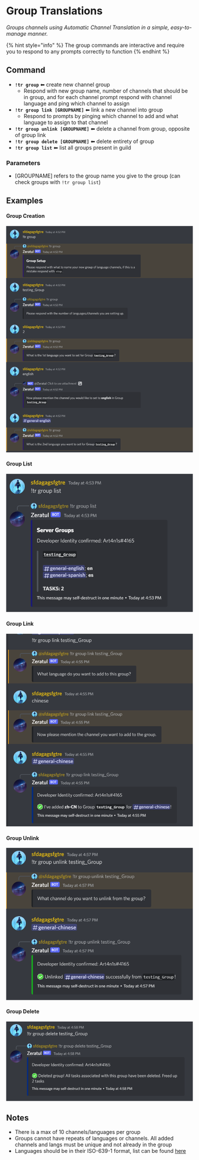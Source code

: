 # Group Translations

_Groups channels using Automatic Channel Translation in a simple, easy-to-manage manner._

{% hint style="info" %}
The group commands are interactive and require you to respond to any prompts correctly to function
{% endhint %}

## Command

* **`!tr group`** ⬅ create new channel group
  * Respond with new group name, number of channels that should be in group, and for each channel prompt respond with channel language and ping which channel to assign
* **`!tr group link [GROUPNAME]`** ⬅ link a new channel into group
  * Respond to prompts by pinging which channel to add and what language to assign to that channel
* **`!tr group unlink [GROUPNAME]`** ⬅ delete a channel from group, opposite of group link
* **`!tr group delete [GROUPNAME]`** ⬅ delete entirety of group
* **`!tr group list`** ⬅ list all groups present in guild

### Parameters

* \[GROUPNAME] refers to the group name you give to the group (can check groups with `!tr group list`)

## Examples



#### Group Creation

<div align="right">

<img src="../../.gitbook/assets/image (10).png" alt="Creating a group connects all the channels you assign to it interchangeably">

</div>

#### Group List

<div align="right">

<img src="../../.gitbook/assets/image (2) (2).png" alt="Lists all groups in server">

</div>

#### Group Link

![Linking a channel links in the channel to all channels in the group](<../../.gitbook/assets/image (13).png>)

#### Group Unlink

![Unlinking a channel does the opposite of linking a channel](<../../.gitbook/assets/image (11).png>)

#### Group Delete

![Deletes all tasks associated with group](<../../.gitbook/assets/image (14).png>)

## Notes

* There is a max of 10 channels/languages per group
* Groups cannot have repeats of languages or channels. All added channels and langs must be unique and not already in the group
* Languages should be in their ISO-639-1 format, list can be found [here](https://cloud.google.com/translate/docs/languages)
